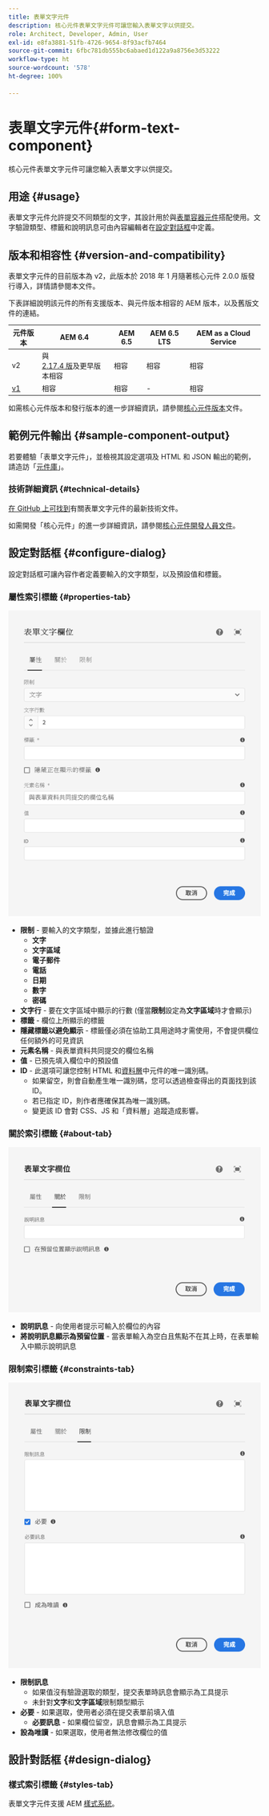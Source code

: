 ```yaml
---
title: 表單文字元件
description: 核心元件表單文字元件可讓您輸入表單文字以供提交。
role: Architect, Developer, Admin, User
exl-id: e8fa3881-51fb-4726-9654-8f93acfb7464
source-git-commit: 6fbc781db555bc6abaed1d122a9a8756e3d53222
workflow-type: ht
source-wordcount: '578'
ht-degree: 100%

---
```


# 表單文字元件{#form-text-component}

核心元件表單文字元件可讓您輸入表單文字以供提交。

## 用途 {#usage}

表單文字元件允許提交不同類型的文字，其設計用於與[表單容器元件](form-container.md)搭配使用。文字驗證類型、標籤和說明訊息可由內容編輯者在[設定對話框](#configure-dialog)中定義。

## 版本和相容性 {#version-and-compatibility}

表單文字元件的目前版本為 v2，此版本於 2018 年 1 月隨著核心元件 2.0.0 版發行導入，詳情請參閱本文件。

下表詳細說明該元件的所有支援版本、與元件版本相容的 AEM 版本，以及舊版文件的連結。

| 元件版本 | AEM 6.4 | AEM 6.5 | AEM 6.5 LTS | AEM as a Cloud Service |
|--- |--- |--- |---|---|
| v2 | 與 <br>[2.17.4 版](/help/versions.md)及更早版本相容 | 相容 | 相容 | 相容 |
| [v1](/help/components/v1/form-text-v1.md) | 相容 | 相容 | - | 相容 |

如需核心元件版本和發行版本的進一步詳細資訊，請參閱[核心元件版本](/help/versions.md)文件。

## 範例元件輸出 {#sample-component-output}

若要體驗「表單文字元件」，並檢視其設定選項及 HTML 和 JSON 輸出的範例，請造訪「[元件庫](https://adobe.com/go/aem_cmp_library_form_text)」。

### 技術詳細資訊 {#technical-details}

[在 GitHub 上可找到](https://adobe.com/go/aem_cmp_tech_form_text_v2)有關表單文字元件的最新技術文件。

如需開發「核心元件」的進一步詳細資訊，請參閱[核心元件開發人員文件](/help/developing/overview.md)。

## 設定對話框 {#configure-dialog}

設定對話框可讓內容作者定義要輸入的文字類型，以及預設值和標籤。

### 屬性索引標籤 {#properties-tab}

![屬性索引標籤](/help/assets/form-text-edit-properties.png)

* **限制** - 要輸入的文字類型，並據此進行驗證
   * **文字**
   * **文字區域**
   * **電子郵件**
   * **電話**
   * **日期**
   * **數字**
   * **密碼**
* **文字行** - 要在文字區域中顯示的行數 (僅當&#x200B;**限制**&#x200B;設定為&#x200B;**文字區域**&#x200B;時才會顯示)
* **標籤** - 欄位上所顯示的標籤
* **隱藏標籤以避免顯示** - 標籤僅必須在協助工具用途時才需使用，不會提供欄位任何額外的可見資訊
* **元素名稱** - 與表單資料共同提交的欄位名稱
* **值** - 已預先填入欄位中的預設值
* **ID** - 此選項可讓您控制 HTML 和[資料層](/help/developing/data-layer/overview.md)中元件的唯一識別碼。
   * 如果留空，則會自動產生唯一識別碼，您可以透過檢查得出的頁面找到該 ID。
   * 若已指定 ID，則作者應確保其為唯一識別碼。
   * 變更該 ID 會對 CSS、JS 和「資料層」追蹤造成影響。

### 關於索引標籤 {#about-tab}

![關於索引標籤](/help/assets/form-text-edit-about.png)

* **說明訊息** - 向使用者提示可輸入於欄位的內容
* **將說明訊息顯示為預留位置** - 當表單輸入為空白且焦點不在其上時，在表單輸入中顯示說明訊息

### 限制索引標籤 {#constraints-tab}

![限制索引標籤](/help/assets/form-text-edit-constraints.png)

* **限制訊息**
   * 如果值沒有驗證選取的類型，提交表單時訊息會顯示為工具提示
   * 未針對&#x200B;**文字**&#x200B;和&#x200B;**文字區域**&#x200B;限制類型顯示
* **必要** - 如果選取，使用者必須在提交表單前填入值
   * **必要訊息** - 如果欄位留空，訊息會顯示為工具提示
* **設為唯讀** - 如果選取，使用者無法修改欄位的值

## 設計對話框 {#design-dialog}

### 樣式索引標籤 {#styles-tab}

表單文字元件支援 AEM [樣式系統](/help/get-started/authoring.md#component-styling)。
